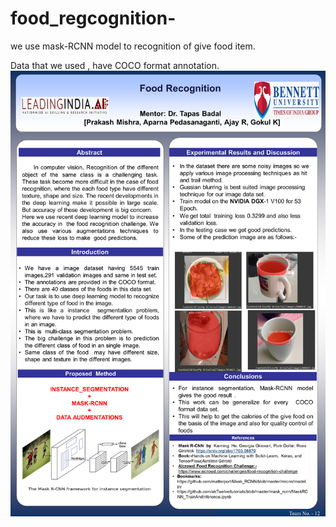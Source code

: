 # food_regcognition-
we use mask-RCNN model to recognition of give food item.

Data that we used , have COCO format annotation.
![picture](https://github.com/prakash-mishra-BHU/food_recognition-/blob/master/foodrecognition_Poster.png)
